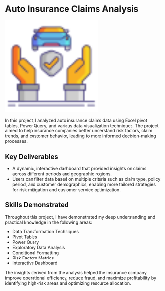 # Auto Insurance Claims Analysis

<img src="https://raw.githubusercontent.com/Darshanamishra/Images/main/Auto%20insurance.png" alt="Auto Insurance Claims Analysis" width="300" /> <!-- Adjust the width as needed -->

In this project, I analyzed auto insurance claims data using Excel pivot tables, Power Query, and various data visualization techniques. The project aimed to help insurance companies better understand risk factors, claim trends, and customer behavior, leading to more informed decision-making processes.

## Key Deliverables

- A dynamic, interactive dashboard that provided insights on claims across different periods and geographic regions.
- Users can filter data based on multiple criteria such as claim type, policy period, and customer demographics, enabling more tailored strategies for risk mitigation and customer service optimization.

## Skills Demonstrated

Throughout this project, I have demonstrated my deep understanding and practical knowledge in the following areas:

- Data Transformation Techniques
- Pivot Tables
- Power Query
- Exploratory Data Analysis
- Conditional Formatting
- Risk Factors Metrics
- Interactive Dashboard

The insights derived from the analysis helped the insurance company improve operational efficiency, reduce fraud, and maximize profitability by identifying high-risk areas and optimizing resource allocation.
